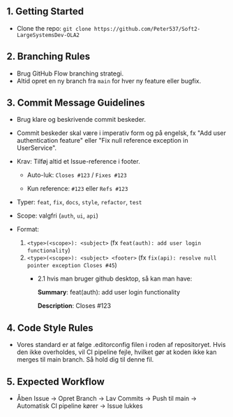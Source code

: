 
## 1. Getting Started
- Clone the repo: `git clone https://github.com/Peter537/Soft2-LargeSystemsDev-OLA2`


## 2. Branching Rules
- Brug GitHub Flow branching strategi. 
- Altid opret en ny branch fra `main` for hver ny feature eller bugfix.

## 3. Commit Message Guidelines
- Brug klare og beskrivende commit beskeder.

- Commit beskeder skal være i imperativ form og på engelsk, fx "Add user authentication feature" eller "Fix null reference exception in UserService".

- Krav: Tilføj altid et Issue-reference i footer.

    - Auto-luk: `Closes #123` / `Fixes #123`

    - Kun reference: `#123` eller `Refs #123`

- Typer: `feat`, `fix`, `docs`, `style`, `refactor`, `test`

- Scope: valgfri (`auth`, `ui`, `api`)

- Format: 
    1. `<type>(<scope>): <subject>` (fx `feat(auth): add user login functionality`)
    2. `<type>(<scope>): <subject> <footer>` (fx `fix(api): resolve null pointer exception Closes #45`)
        - 2.1 hvis man bruger github desktop, så kan man have: 

            **Summary**: feat(auth): add user login functionality

            **Description**: Closes #123
        

## 4. Code Style Rules
- Vores standard er at følge .editorconfig filen i roden af repositoryet. Hvis den ikke overholdes, vil CI pipeline fejle, hvilket gør at koden ikke kan merges til main branch. Så hold dig til denne fil.


## 5. Expected Workflow
- Åben Issue -> Opret Branch -> Lav Commits -> Push til main -> Automatisk CI pipeline kører -> Issue lukkes